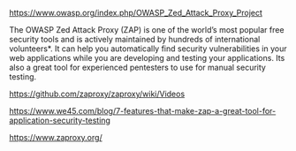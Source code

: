 https://www.owasp.org/index.php/OWASP_Zed_Attack_Proxy_Project

The OWASP Zed Attack Proxy (ZAP) is one of the world’s most popular free security tools and is actively maintained by hundreds of international volunteers*. It can help you automatically find security vulnerabilities in your web applications while you are developing and testing your applications. Its also a great tool for experienced pentesters to use for manual security testing.

https://github.com/zaproxy/zaproxy/wiki/Videos

https://www.we45.com/blog/7-features-that-make-zap-a-great-tool-for-application-security-testing

https://www.zaproxy.org/
